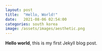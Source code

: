 ```yaml
---
layout: post
title:  "Hello, World!"
date:   2021-08-06 02:54:00
categories: south korea
image: /assets/images/aesthetic.png
---
```


**Hello world**, this is my first Jekyll blog post.

<!-- end-excerpt -->